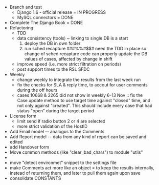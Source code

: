  * Branch and test
   - Django 1.6 - official release = IN PROGRESS
   - MySQL connectors = DONE
 * Complete The Django Book = DONE
 * Refactoring
   - TDD
   - data consistency (tools)
     ~ linking to single DB is a start
       1. deploy the DB in own folder
       2. run sched recapture
         ###%%#$$# need the TDD in place so change of sched recapture code can properly update the DB values of cases, affected by change in shift
   - improve speed (i.e. more strict filtration on periods)
   - post support times to the RSL SFDC
 * Weekly
   - change weekly to integrate the results from the last week run
   - fix the checks for SLA & reply time, to accout for user comments during the off hours
   - cases 10668 & 2265 did not show in weekly 6-13 Nov :: fix the Case.update method to use target time against "closed" time, and not only against "created". This should include every case that had status "open" during the target period
 * License form
   - limit send if radio button 2 or 4 are selected
   - more strict validation of the HostID
 * Add Email model -- analogus to the Comments
 * Add Report model -- data from any kind of report can be saved and edited
 * add Handover form
 * Move common methods (like "clear_bad_chars") to module "utils"
 *
 * move "detect environmet" snippet to the settings file
 * make Comments act more like an object = to keep the results internally, instead of returning them, and later to pull them again upon save
 * consolidate CONSTANTS
 